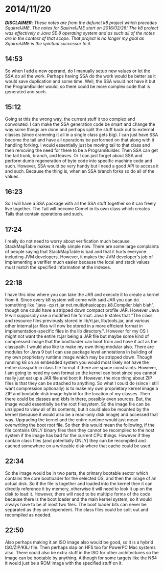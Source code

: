 # 2014/11/20

***DISCLAIMER***: _These notes are from the defunct k8 project which_
_precedes SquirrelJME. The notes for SquirrelJME start on 2016/02/26!_
_The k8 project was effectively a Java SE 8 operating system and as such_
_all of the notes are in the context of that scope. That project is no_
_longer my goal as SquirrelJME is the spiritual successor to it._

## 14:53

So when I add a new operand, do I manually setup new values or let the SSA do
all the work. Perhaps having SSA do the work would be better as it would save
duplication and some time. Well, the SSA would not have it but the
ProgramBuilder would, so there could be more complex code that is generated
and such.

## 15:12

Going at this the wrong way, the current stuff it too complex and convoluted.
I can make the SSA generation code be smart and change the way some things are
done and perhaps split the stuff back out to external classes (since cramming
it all in a single class gets big). I can just have SSA become the tail and
have all operations be performed on that along with it handling forking. I
would essentially just be moving tail to that class and then removing the need
for there to be a ProgramBuilder. Then SSA can get the tail trunk, branch, and
leaves. Or I can just forget about SSA and perform dumb regeneration of byte
code into specific machine code and such. However, SSA would be very handy but
I need a good API to access it and such. Because the thing is, when an SSA
branch forks so do all of the values.

## 16:23

So I will have a SSA package with all the SSA stuff together so it can freely
live together. The Tail will become Comet in its own class which creates Tails
that contain operations and such.

## 17:24

I really do not need to worry about verification much because StackMapTable
makes it really simple now. There are some large complaints of people saying
that StackMapTable is bad and that it hurts everyone including JVM developers.
However, it makes the JVM developer's job of implementing a verifier much
easier because the local and stack values must match the specified information
at the indexes.

## 22:18

I have this idea where you can take the JAR and execute it to create a kernel
from it. Since every k8 system will come with said JAR you can do something
like "java -cp rt.jar net.multiphasicapps.k8.Compiler blah blah", though one
could have a stripped down compact profile JAR. However Java 9 will supposidly
use a modified file format. Java 9 states that "The class and resource files
previously stored in lib/rt.jar, lib/tools.jar, and various other internal jar
files will now be stored in a more efficient format in implementation-specific
files in the lib directory.". However for my OS I might not want the entire
rt.jar being a JAR file but maybe some kind of compressed image that the
bootloader can boot from and have it act as the classpath. I would also like
to make my own thing modular also. There are modules for Java 9 but I can use
package level annotations in building of my own proprietary runtime image
which may be stripped down. Though running k8 on an embedded system you would
most likely not have the entire classpath in class file format if there are
space constraints. However, I am going to need my own format so the kernel can
boot since you cannot really just eat up a JAR file and boot it. However, the
nice thing about ZIP files is that they can be attached to anything. So what I
could do (since I still want compression optionally) is to make my own
proprietary kernel image a ZIP and bootable disk image hybrid for the location
of my classes. Then there could be classes and kbfs in there, possibly even
sources. But, the image would essentially be the root filesystem. So the image
file can be unzipped to view all of its contents, but it could also be mounted
by the kernel (because it would also be a read-only disk image) and accessed
that way. Upgrading the kernel and the entire runtime would just mean
overwriting the boot root file. So then this would mean the following, if the
file contains ONLY binary files then they cannot be recompiled to the host
system if the image has bad for the current CPU things. However if they
contain class files (and potentially ONLY) they can be recompiled and cached
somewhere on a writeable disk where that cache could be used.

## 22:34

So the image would be in two parts, the primary bootable sector which contains
the core bootloader for the selected OS, and then the image of an actual disk.
So if the file is together and loaded into the kernel then it can directly
reference it by memory, otherwise it will need to look it up on the disk to
load it. However, there will need to be multiple forms of the code because
there is the boot loader and the main kernel system, so it would always have
to be at most two files. The boot loader bits can never be separated as they
are dependent. The class files could be split out and recompiled as needed.

## 22:50

Also perhaps making it an ISO image also would be good, so it is a hybrid
ISO/ZIP/K8J file. Then perhaps slap on HFS too for PowerPC Mac systems also.
There could also be extra stuff in the ISO for other architectures so the
image can be bootable by anything. Although for some targets like the N64 it
would just be a ROM image with the specified stuff on it.

